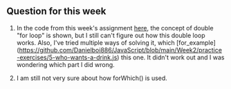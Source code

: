 ## Question for this week

1. In the code from this week's assignment [here](https://github.com/HackYourFuture/JavaScript/blob/main/Week2/practice-exercises/solutions/5-who-wants-a-drink.js), the concept of double "for loop" is shown, but I still can't figure out how this double loop works. Also, I've tried multiple ways of solving it, which [for_example] (https://github.com/Danielboi886/JavaScript/blob/main/Week2/practice-exercises/5-who-wants-a-drink.js) this one. It didn't work out and I was wondering which part I did wrong.

2. I am still not very sure about how forWhich() is used.
